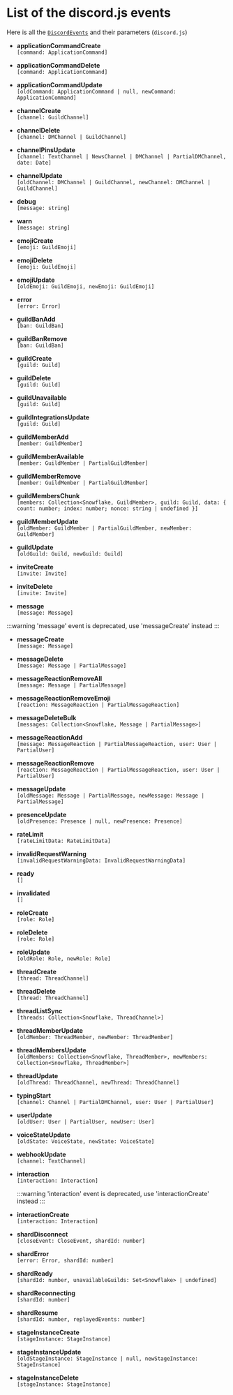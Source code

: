 # List of the discord.js events

Here is all the [`DiscordEvents`](https://discord.com/developers/docs/topics/gateway#commands-and-events-gateway-events) and their parameters (`discord.js`)

- **applicationCommandCreate**  
  `[command: ApplicationCommand]`

- **applicationCommandDelete**  
  `[command: ApplicationCommand]`

- **applicationCommandUpdate**  
  `[oldCommand: ApplicationCommand | null, newCommand: ApplicationCommand]`

- **channelCreate**  
  `[channel: GuildChannel]`

- **channelDelete**  
  `[channel: DMChannel | GuildChannel]`

- **channelPinsUpdate**  
  `[channel: TextChannel | NewsChannel | DMChannel | PartialDMChannel, date: Date]`

- **channelUpdate**  
  `[oldChannel: DMChannel | GuildChannel, newChannel: DMChannel | GuildChannel]`

- **debug**  
  `[message: string]`

- **warn**  
  `[message: string]`

- **emojiCreate**  
  `[emoji: GuildEmoji]`

- **emojiDelete**  
  `[emoji: GuildEmoji]`

- **emojiUpdate**  
  `[oldEmoji: GuildEmoji, newEmoji: GuildEmoji]`

- **error**  
  `[error: Error]`

- **guildBanAdd**  
  `[ban: GuildBan]`

- **guildBanRemove**  
  `[ban: GuildBan]`

- **guildCreate**  
  `[guild: Guild]`

- **guildDelete**  
  `[guild: Guild]`

- **guildUnavailable**  
  `[guild: Guild]`

- **guildIntegrationsUpdate**  
  `[guild: Guild]`

- **guildMemberAdd**  
  `[member: GuildMember]`

- **guildMemberAvailable**  
  `[member: GuildMember | PartialGuildMember]`

- **guildMemberRemove**  
  `[member: GuildMember | PartialGuildMember]`

- **guildMembersChunk**  
  `[members: Collection<Snowflake, GuildMember>, guild: Guild, data: { count: number; index: number; nonce: string | undefined }]`

- **guildMemberUpdate**  
  `[oldMember: GuildMember | PartialGuildMember, newMember: GuildMember]`

- **guildUpdate**  
  `[oldGuild: Guild, newGuild: Guild]`

- **inviteCreate**  
  `[invite: Invite]`

- **inviteDelete**  
  `[invite: Invite]`

- **message**  
  `[message: Message]`

:::warning
'message' event is deprecated, use 'messageCreate' instead
:::

- **messageCreate**  
  `[message: Message]`

- **messageDelete**  
  `[message: Message | PartialMessage]`

- **messageReactionRemoveAll**  
  `[message: Message | PartialMessage]`

- **messageReactionRemoveEmoji**  
  `[reaction: MessageReaction | PartialMessageReaction]`

- **messageDeleteBulk**  
  `[messages: Collection<Snowflake, Message | PartialMessage>]`

- **messageReactionAdd**  
  `[message: MessageReaction | PartialMessageReaction, user: User | PartialUser]`

- **messageReactionRemove**  
  `[reaction: MessageReaction | PartialMessageReaction, user: User | PartialUser]`

- **messageUpdate**  
  `[oldMessage: Message | PartialMessage, newMessage: Message | PartialMessage]`

- **presenceUpdate**  
  `[oldPresence: Presence | null, newPresence: Presence]`

- **rateLimit**  
  `[rateLimitData: RateLimitData]`

- **invalidRequestWarning**  
  `[invalidRequestWarningData: InvalidRequestWarningData]`

- **ready**  
  `[]`

- **invalidated**  
  `[]`

- **roleCreate**  
  `[role: Role]`

- **roleDelete**  
  `[role: Role]`

- **roleUpdate**  
  `[oldRole: Role, newRole: Role]`

- **threadCreate**  
  `[thread: ThreadChannel]`

- **threadDelete**  
  `[thread: ThreadChannel]`

- **threadListSync**  
  `[threads: Collection<Snowflake, ThreadChannel>]`

- **threadMemberUpdate**  
  `[oldMember: ThreadMember, newMember: ThreadMember]`

- **threadMembersUpdate**  
  `[oldMembers: Collection<Snowflake, ThreadMember>, mewMembers: Collection<Snowflake, ThreadMember>]`

- **threadUpdate**  
  `[oldThread: ThreadChannel, newThread: ThreadChannel]`

- **typingStart**  
  `[channel: Channel | PartialDMChannel, user: User | PartialUser]`

- **userUpdate**  
  `[oldUser: User | PartialUser, newUser: User]`

- **voiceStateUpdate**  
  `[oldState: VoiceState, newState: VoiceState]`

- **webhookUpdate**  
  `[channel: TextChannel]`

- **interaction**  
   `[interaction: Interaction]`

  :::warning
  'interaction' event is deprecated, use 'interactionCreate' instead
  :::

- **interactionCreate**  
  `[interaction: Interaction]`

- **shardDisconnect**  
  `[closeEvent: CloseEvent, shardId: number]`

- **shardError**  
  `[error: Error, shardId: number]`

- **shardReady**  
  `[shardId: number, unavailableGuilds: Set<Snowflake> | undefined]`

- **shardReconnecting**  
  `[shardId: number]`

- **shardResume**  
  `[shardId: number, replayedEvents: number]`

- **stageInstanceCreate**  
  `[stageInstance: StageInstance]`

- **stageInstanceUpdate**  
  `[oldStageInstance: StageInstance | null, newStageInstance: StageInstance]`

- **stageInstanceDelete**  
  `[stageInstance: StageInstance]`
